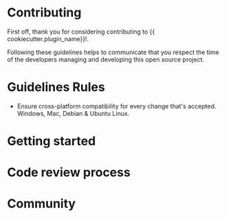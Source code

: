 # Contributing

First off, thank you for considering contributing to {{ cookiecutter.plugin_name}}!.

Following these guidelines helps to communicate that you respect the time of the developers managing and developing this open source project.

# Guidelines Rules

* Ensure cross-platform compatibility for every change that's accepted. Windows, Mac, Debian & Ubuntu Linux.

# Getting started

# Code review process

# Community
